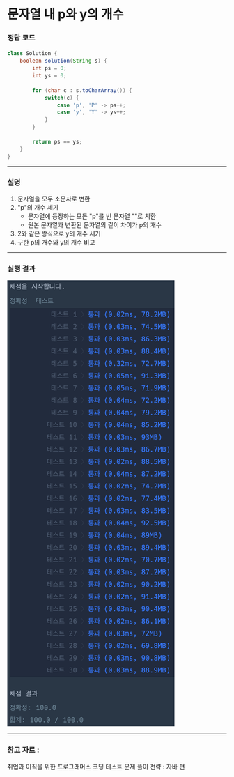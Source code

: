 # 문자열 내 p와 y의 개수

### 정답 코드

```java
class Solution {
    boolean solution(String s) {
        int ps = 0;
        int ys = 0;

        for (char c : s.toCharArray()) {
            switch(c) {
                case 'p', 'P' -> ps++;
                case 'y', 'Y' -> ys++;
            }
        }

        return ps == ys;
    }
}
```

---

### 설명
1. 문자열을 모두 소문자로 변환
2. "p"의 개수 세기
   - 문자열에 등장하는 모든 "p"를 빈 문자열 ""로 치환
   - 원본 문자열과 변환된 문자열의 길이 차이가 p의 개수
3. 2와 같은 방식으로 y의 개수 세기
4. 구한 p의 개수와 y의 개수 비교

---

### 실행 결과
![img.png](img.png)

---

### 참고 자료 :
취업과 이직을 위한 프로그래머스 코딩 테스트 문제 풀이 전략 : 자바 편
